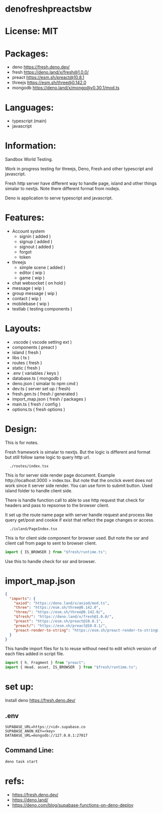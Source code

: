 
# denofreshpreactsbw

# License: MIT 

# Packages:
- deno https://fresh.deno.dev/ 
- fresh https://deno.land/x/fresh@1.0.0/
- preact https://esm.sh/preact@10.8.1
- threejs https://esm.sh/three@0.142.0
- mongodb https://deno.land/x/mongo@v0.30.1/mod.ts

# Languages:
- typescript (main)
- javascript

# Information:
  Sandbox World Testing.

  Work in progress testing for threejs, Deno, Fresh and other typescript and javascript.

  Fresh http server have different way to handle page, island and other things simalar to nextjs. Note there different format from nodejs.

  Deno is application to serve typescript and javascript.

# Features:
- Account system
  - signin ( added )
  - signup ( added )
  - signout ( added )
  - forgot
  - token
- threejs
  - simple scene ( added )
  - editor ( wip )
  - game ( wip )
- chat websocket ( on hold )
- message ( wip )
- group message ( wip )
- contact ( wip )
- mobilebase ( wip )
- testlab ( testing components )


# Layouts:
- .vscode ( vscode setting ext )
- components ( preact )
- island ( fresh )
- libs ( ts )
- routes ( fresh )
- static ( fresh )
- .env ( variables / keys )
- database.ts ( mongodb )
- deno.json ( simalar to npm cmd )
- dev.ts ( server set up / fresh)
- fresh.gen.ts ( fresh / generated )
- import_map.json ( fresh / packages )
- main.ts ( fresh / config )
- options.ts ( fresh options )

# Design:
  This is for notes.

  Fresh framework is simalar to nextjs. But the logic is different and format but still follow same logic to query http url.

```
  ./routes/index.tsx
```
  This is for server side render page document. Example http://localhost:3000 > index.tsx. But note that the onclick event does not work since it server side render. You can use form to submit button. Used island folder to handle client side. 

  There is handle function call to able to use http request that check for headers and pass to repsonse to the browser client.

  It set up the route name page with server handle request and process like query get/post and cookie if exist that reflect the page changes or access.

```
  ./island/PageIndex.tsx
```
  This is for client side component for browser used. But note the ssr and client call from page to sent to browser client.

```ts
import { IS_BROWSER } from "$fresh/runtime.ts";
```
Use this to handle check for ssr and browser.

# import_map.json 
```json
{
  "imports": {
    "axiod": "https://deno.land/x/axiod/mod.ts",
    "three": "https://esm.sh/three@0.142.0",
    "three/": "https://esm.sh/three@0.142.0/",
    "$fresh/": "https://deno.land/x/fresh@1.0.0/",
    "preact": "https://esm.sh/preact@10.8.1",
    "preact/": "https://esm.sh/preact@10.8.1/",
    "preact-render-to-string": "https://esm.sh/preact-render-to-string@5.2.0?deps=preact@10.8.1"
  }
}
```
This handle import files for ts to reuse without need to edit which version of each files added in script file.
```ts
import { h, Fragment } from "preact";
import { Head, asset, IS_BROWSER  } from "$fresh/runtime.ts";
```

# set up:
  Install deno https://fresh.deno.dev/

## .env

```
SUPABASE_URL=https://<id>.supabase.co
SUPABASE_ANON_KEY=<key>
DATABASE_URL=mongodb://127.0.0.1:27017

```

## Command Line:

```cmd
deno task start
```

# refs:
 - https://fresh.deno.dev/
 - https://deno.land/
 - https://deno.com/blog/supabase-functions-on-deno-deploy